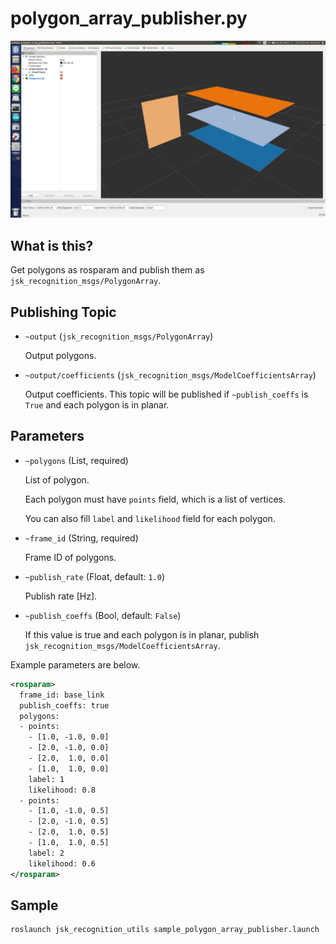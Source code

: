 # polygon_array_publisher.py

![](images/polygon_array_publisher.png)

## What is this?

Get polygons as rosparam and publish them as `jsk_recognition_msgs/PolygonArray`.


## Publishing Topic

* `~output` (`jsk_recognition_msgs/PolygonArray`)

  Output polygons.

* `~output/coefficients` (`jsk_recognition_msgs/ModelCoefficientsArray`)

  Output coefficients. This topic will be published if `~publish_coeffs` is `True` and each polygon is in planar.

## Parameters

* `~polygons` (List, required)

  List of polygon.

  Each polygon must have `points` field, which is a list of vertices.

  You can also fill `label` and `likelihood` field for each polygon.

* `~frame_id` (String, required)

  Frame ID of polygons.

* `~publish_rate` (Float, default: `1.0`)

  Publish rate [Hz].

* `~publish_coeffs` (Bool, default: `False`)

    If this value is true and each polygon is in planar, publish `jsk_recognition_msgs/ModelCoefficientsArray`.

Example parameters are below.

```xml
<rosparam>
  frame_id: base_link
  publish_coeffs: true
  polygons:
  - points:
    - [1.0, -1.0, 0.0]
    - [2.0, -1.0, 0.0]
    - [2.0,  1.0, 0.0]
    - [1.0,  1.0, 0.0]
    label: 1
    likelihood: 0.8
  - points:
    - [1.0, -1.0, 0.5]
    - [2.0, -1.0, 0.5]
    - [2.0,  1.0, 0.5]
    - [1.0,  1.0, 0.5]
    label: 2
    likelihood: 0.6
</rosparam>
```


## Sample

```bash
roslaunch jsk_recognition_utils sample_polygon_array_publisher.launch
```
